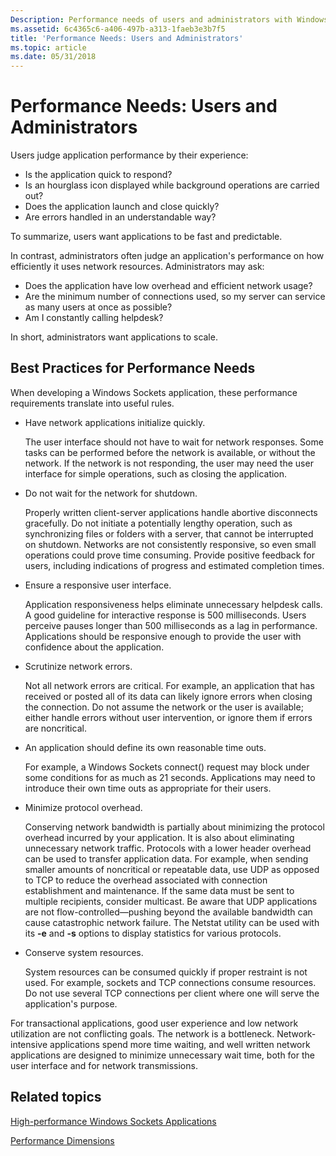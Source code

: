 ```yaml
---
Description: Performance needs of users and administrators with Windows Sockets (Winsock) applications.
ms.assetid: 6c4365c6-a406-497b-a313-1faeb3e3b7f5
title: 'Performance Needs: Users and Administrators'
ms.topic: article
ms.date: 05/31/2018
---
```


# Performance Needs: Users and Administrators

Users judge application performance by their experience:

-   Is the application quick to respond?
-   Is an hourglass icon displayed while background operations are carried out?
-   Does the application launch and close quickly?
-   Are errors handled in an understandable way?

To summarize, users want applications to be fast and predictable.

In contrast, administrators often judge an application's performance on how efficiently it uses network resources. Administrators may ask:

-   Does the application have low overhead and efficient network usage?
-   Are the minimum number of connections used, so my server can service as many users at once as possible?
-   Am I constantly calling helpdesk?

In short, administrators want applications to scale.

## Best Practices for Performance Needs

When developing a Windows Sockets application, these performance requirements translate into useful rules.

-   Have network applications initialize quickly.

    The user interface should not have to wait for network responses. Some tasks can be performed before the network is available, or without the network. If the network is not responding, the user may need the user interface for simple operations, such as closing the application.

-   Do not wait for the network for shutdown.

    Properly written client-server applications handle abortive disconnects gracefully. Do not initiate a potentially lengthy operation, such as synchronizing files or folders with a server, that cannot be interrupted on shutdown. Networks are not consistently responsive, so even small operations could prove time consuming. Provide positive feedback for users, including indications of progress and estimated completion times.

-   Ensure a responsive user interface.

    Application responsiveness helps eliminate unnecessary helpdesk calls. A good guideline for interactive response is 500 milliseconds. Users perceive pauses longer than 500 milliseconds as a lag in performance. Applications should be responsive enough to provide the user with confidence about the application.

-   Scrutinize network errors.

    Not all network errors are critical. For example, an application that has received or posted all of its data can likely ignore errors when closing the connection. Do not assume the network or the user is available; either handle errors without user intervention, or ignore them if errors are noncritical.

-   An application should define its own reasonable time outs.

    For example, a Windows Sockets connect() request may block under some conditions for as much as 21 seconds. Applications may need to introduce their own time outs as appropriate for their users.

-   Minimize protocol overhead.

    Conserving network bandwidth is partially about minimizing the protocol overhead incurred by your application. It is also about eliminating unnecessary network traffic. Protocols with a lower header overhead can be used to transfer application data. For example, when sending smaller amounts of noncritical or repeatable data, use UDP as opposed to TCP to reduce the overhead associated with connection establishment and maintenance. If the same data must be sent to multiple recipients, consider multicast. Be aware that UDP applications are not flow-controlled—pushing beyond the available bandwidth can cause catastrophic network failure. The Netstat utility can be used with its **-e** and **-s** options to display statistics for various protocols.

-   Conserve system resources.

    System resources can be consumed quickly if proper restraint is not used. For example, sockets and TCP connections consume resources. Do not use several TCP connections per client where one will serve the application's purpose.

For transactional applications, good user experience and low network utilization are not conflicting goals. The network is a bottleneck. Network-intensive applications spend more time waiting, and well written network applications are designed to minimize unnecessary wait time, both for the user interface and for network transmissions.

## Related topics

<dl> <dt>

[High-performance Windows Sockets Applications](high-performance-windows-sockets-applications-2.md)
</dt> <dt>

[Performance Dimensions](performance-dimensions-2.md)
</dt> </dl>

 

 



